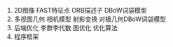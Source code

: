1. 2D图像
    FAST特征点
    ORB描述子
    DBoW词袋模型
2. 多视图几何
    相机模型
    射影变换
    对极几何DBoW词袋模型
3. 后端优化
    李群李代数
    图优化
    优化算法
4. 程序框架